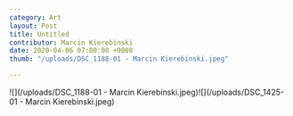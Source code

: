 ```yaml
---
category: Art
layout: Post
title: Untitled
contributor: Marcin Kierebinski
date: 2020-04-06 07:00:00 +0000
thumb: "/uploads/DSC_1188-01 - Marcin Kierebinski.jpeg"

---
```

![](/uploads/DSC_1188-01 - Marcin Kierebinski.jpeg)![](/uploads/DSC_1425-01 - Marcin Kierebinski.jpeg)